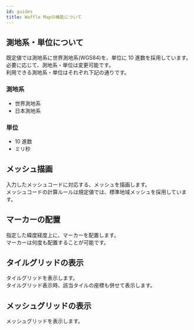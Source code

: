 ```yaml
---
id: guides
title: Waffle Mapの機能について
---
```


## 測地系・単位について

既定値では測地系に世界測地系(WGS84)を、単位に 10 進数を採用しています。<br>
必要に応じて、測地系・単位は変更可能です。<br>
利用できる測地系・単位はそれぞれ下記の通りです。

### 測地系

* 世界測地系
* 日本測地系

### 単位

* 10 進数
* ミリ秒

## メッシュ描画

入力したメッシュコードに対応する、メッシュを描画します。<br>
メッシュコードの計算ルールは規定値では、標準地域メッシュを採用しています。

## マーカーの配置

指定した緯度経度上に、マーカーを配置します。<br>
マーカーは何度も配置することが可能です。

## タイルグリッドの表示

タイルグリッドを表示します。<br>
タイルグリッド表示時、該当タイルの座標も併せて表示します。

## メッシュグリッドの表示

メッシュグリッドを表示します。
